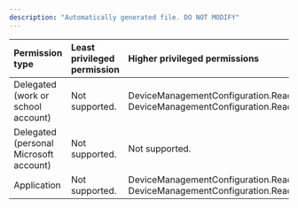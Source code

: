 ```yaml
---
description: "Automatically generated file. DO NOT MODIFY"
---
```


|Permission type|Least privileged permission|Higher privileged permissions|
|:---|:---|:---|
|Delegated (work or school account)|Not supported.|DeviceManagementConfiguration.Read.All, DeviceManagementConfiguration.ReadWrite.All|
|Delegated (personal Microsoft account)|Not supported.|Not supported.|
|Application|Not supported.|DeviceManagementConfiguration.Read.All, DeviceManagementConfiguration.ReadWrite.All|

